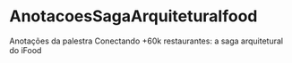 # AnotacoesSagaArquiteturaIfood
Anotações da palestra Conectando +60k restaurantes: a saga arquitetural do iFood
